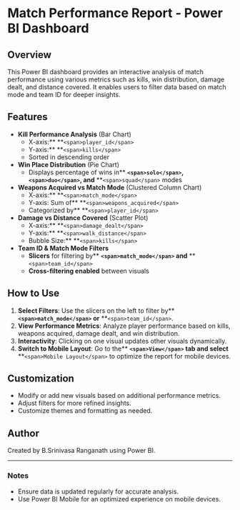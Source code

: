 # Match Performance Report - Power BI Dashboard

## Overview

This Power BI dashboard provides an interactive analysis of match performance using various metrics such as kills, win distribution, damage dealt, and distance covered. It enables users to filter data based on match mode and team ID for deeper insights.

## Features

* **Kill Performance Analysis** (Bar Chart)
  * X-axis:** **`<span>player_id</span>`
  * Y-axis:** **`<span>kills</span>`
  * Sorted in descending order
* **Win Place Distribution** (Pie Chart)
  * Displays percentage of wins in** **`<span>solo</span>`,** **`<span>duo</span>`, and** **`<span>squad</span>` modes
* **Weapons Acquired vs Match Mode** (Clustered Column Chart)
  * X-axis:** **`<span>match_mode</span>`
  * Y-axis: Sum of** **`<span>weapons_acquired</span>`
  * Categorized by** **`<span>player_id</span>`
* **Damage vs Distance Covered** (Scatter Plot)
  * X-axis:** **`<span>damage_dealt</span>`
  * Y-axis:** **`<span>walk_distance</span>`
  * Bubble Size:** **`<span>kills</span>`
* **Team ID & Match Mode Filters**
  * **Slicers** for filtering by** **`<span>match_mode</span>` and** **`<span>team_id</span>`
  * **Cross-filtering enabled** between visuals

## How to Use

1. **Select Filters**: Use the slicers on the left to filter by** **`<span>match_mode</span>` or** **`<span>team_id</span>`.
2. **View Performance Metrics**: Analyze player performance based on kills, weapons acquired, damage dealt, and win distribution.
3. **Interactivity**: Clicking on one visual updates other visuals dynamically.
4. **Switch to Mobile Layout**: Go to the** **`<span>View</span>` tab and select** **`<span>Mobile Layout</span>` to optimize the report for mobile devices.

## Customization

* Modify or add new visuals based on additional performance metrics.
* Adjust filters for more refined insights.
* Customize themes and formatting as needed.

## Author

Created by B.Srinivasa Ranganath using Power BI.

---

### Notes

* Ensure data is updated regularly for accurate analysis.
* Use Power BI Mobile for an optimized experience on mobile devices.

